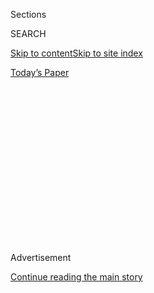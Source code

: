 <div id="app">

<div>

<div>

<div>

<div class="NYTAppHideMasthead css-1q2w90k e1suatyy0">

<div class="section css-ui9rw0 e1suatyy2">

<div class="css-eph4ug er09x8g0">

<div class="css-6n7j50">

</div>

<span class="css-1dv1kvn">Sections</span>

<div class="css-10488qs">

<span class="css-1dv1kvn">SEARCH</span>

</div>

[Skip to content](#site-content)[Skip to site
index](#site-index)

</div>

<div class="css-10698na e1huz5gh0">

</div>

</div>

<div id="masthead-bar-one" class="section hasLinks css-15hmgas e1csuq9d3">

<div class="css-uqyvli e1csuq9d0">

</div>

<div class="css-1uqjmks e1csuq9d1">

</div>

<div class="css-9e9ivx">

[](https://myaccount.nytimes.com/auth/login?response_type=cookie&client_id=vi)

</div>

<div class="css-1bvtpon e1csuq9d2">

[Today’s
Paper](https://www.nytimes.com/section/todayspaper)

</div>

</div>

</div>

</div>

<div data-aria-hidden="false">

<div id="site-content" data-role="main">

<div>

<div class="css-1aor85t" style="opacity:0.000000001;z-index:-1;visibility:hidden">

<div class="css-1hqnpie">

<div class="css-epjblv">

<span class="css-17xtcya">[Opinion](/section/opinion)</span><span class="css-x15j1o">|</span><span class="css-fwqvlz">Trump
Doesn’t Need the Most Votes. What if He Doesn’t Even Want
Them?</span>

</div>

<div class="css-k008qs">

<div class="css-1iwv8en">

<span class="css-18z7m18"></span>

<div>

</div>

</div>

<span class="css-1n6z4y">https://nyti.ms/33oVDXK</span>

<div class="css-1705lsu">

<div class="css-4xjgmj">

<div class="css-4skfbu" data-role="toolbar" data-aria-label="Social Media Share buttons, Save button, and Comments Panel with current comment count" data-testid="share-tools">

  - 
  - 
  - 
  - 
    
    <div class="css-6n7j50">
    
    </div>

  - 
  - 

</div>

</div>

</div>

</div>

</div>

</div>

<div id="NYT_TOP_BANNER_REGION" class="css-13pd83m">

</div>

<div id="top-wrapper" class="css-1sy8kpn">

<div id="top-slug" class="css-l9onyx">

Advertisement

</div>

[Continue reading the main
story](#after-top)

<div class="ad top-wrapper" style="text-align:center;height:100%;display:block;min-height:250px">

<div id="top" class="place-ad" data-position="top" data-size-key="top">

</div>

</div>

<div id="after-top">

</div>

</div>

<div>

<div class="css-v5btjw etb61u70">

<div class="css-v05ibm etb61u71">

[Opinion](/section/opinion)

</div>

</div>

<div id="sponsor-wrapper" class="css-1hyfx7x">

<div id="sponsor-slug" class="css-19vbshk">

Supported by

</div>

[Continue reading the main
story](#after-sponsor)

<div id="sponsor" class="ad sponsor-wrapper" style="text-align:center;height:100%;display:block">

</div>

<div id="after-sponsor">

</div>

</div>

<div class="css-186x18t">

</div>

<div class="css-1vkm6nb ehdk2mb0">

# Trump Doesn’t Need the Most Votes. What if He Doesn’t Even Want Them?

</div>

Government of the minority, chosen by a minority, on behalf of a
minority, is not what Lincoln had in mind at Gettysburg.

<div class="css-18e8msd">

<div class="css-vp77d3 epjyd6m0">

<div class="css-1p10dcb ey68jwv0" data-aria-hidden="true">

[![Jamelle
Bouie](https://static01.nyt.com/images/2019/01/24/opinion/jamelle-bouie/jamelle-bouie-thumbLarge-v3.png
"Jamelle Bouie")](https://www.nytimes.com/column/jamelle-bouie)

</div>

<div class="css-1baulvz">

By [<span class="css-1baulvz last-byline" itemprop="name">Jamelle
Bouie</span>](https://www.nytimes.com/column/jamelle-bouie)

<div class="css-8atqhb">

Opinion Columnist

</div>

</div>

</div>

  - Aug. 4,
    2020

  - 
    
    <div class="css-4xjgmj">
    
    <div class="css-d8bdto" data-role="toolbar" data-aria-label="Social Media Share buttons, Save button, and Comments Panel with current comment count" data-testid="share-tools">
    
      - 
      - 
      - 
      - 
        
        <div class="css-6n7j50">
        
        </div>
    
      - 
      - 
    
    </div>
    
    </div>

</div>

<div class="css-79elbk" data-testid="photoviewer-wrapper">

<div class="css-z3e15g" data-testid="photoviewer-wrapper-hidden">

</div>

<div class="css-1a48zt4 ehw59r15" data-testid="photoviewer-children">

![<span class="css-cnj6d5 e1z0qqy90" itemprop="copyrightHolder"><span class="css-1ly73wi e1tej78p0">Credit...</span><span><span>Damon
Winter/The New York
Times</span></span></span>](https://static01.nyt.com/images/2020/08/04/opinion/04bouie/merlin_114069913_00b3f249-1710-471a-89bb-9679af440615-articleLarge.jpg?quality=75&auto=webp&disable=upscale)

</div>

</div>

</div>

<div class="section meteredContent css-1r7ky0e" name="articleBody" itemprop="articleBody">

<div class="audioFigureHeading">

### Listen to This Op-Ed

<span class="css-16qbtva">Audio Recording by Audm</span>

</div>

<div class="css-qe9gm7">

<div>

</div>

</div>

<div class="css-1fanzo5 StoryBodyCompanionColumn">

<div class="css-53u6y8">

*To hear more audio stories from publishers like The New York Times,
download*[**](https://www.audm.com/?utm_source=nytmag&utm_medium=embed&utm_campaign=left_behind_draper)[*Audm
for iPhone or
Android*](https://www.audm.com/?utm_source=nytopinion&utm_medium=embed&utm_campaign=trump_votes_want)*.*

Nearly everyone involved in reporting on, analyzing or forecasting the
upcoming presidential election agrees that Donald Trump could win
another term in office. But no one save his most dedicated sycophants
thinks he could do so with a majority of the public on his side. We have
accepted, as a matter of course, that Trump could be constitutionally
re-elected through the Electoral College, but not democratically
selected by the voting public.

That’s how he won in 2016, and the reason is straightforward. Enough of
the president’s base is concentrated in swing states like Florida,
Michigan, Pennsylvania and Wisconsin. Because of that fact, he can lose
by [as many as five million
votes](https://www.nbcnews.com/politics/2020-election/how-trump-could-lose-5-million-votes-still-win-2020-n1031601)
and still win an Electoral College majority.

As much as this contradicts our democratic expectations, you can imagine
a scenario where, aware of his minority position, Trump governed with an
eye toward consensus and popular legitimacy. The Electoral College
misfire would have been a problem, but not a dangerous one. Instead,
President Trump and his allies embraced this plainly anti-democratic
feature of our political system to liberate themselves from majoritarian
politics and coalition building. It’s not just that they *can* win with
a plurality, but that they intend to, with no interest in persuading the
majority of American voters and no concern for the consequences of that
choice.

</div>

</div>

<div>

</div>

<div class="css-1fanzo5 StoryBodyCompanionColumn">

<div class="css-53u6y8">

It was clear from the start of his administration that Trump saw his
Electoral College advantage as license for an intentionally divisive
style of politics, stoking anger and racial prejudice whenever it seemed
politically advantageous. He bases key governing decisions on whether he
won a state or group of states in the previous election. If the United
States does not have a national strategy for the pandemic, it is at
least in part because — as a report in Vanity Fair suggests — the
administration originally believed the problem was [restricted to “blue”
states.](https://www.vanityfair.com/news/2020/07/how-jared-kushners-secret-testing-plan-went-poof-into-thin-air)

</div>

</div>

<div class="css-1fanzo5 StoryBodyCompanionColumn">

<div class="css-53u6y8">

All of this has obviously carried over into the president’s re-election
campaign. Trump has made no attempt to win a majority of voters, no
effort to bring a skeptical public to his side. Instead, he has directed
his energy toward suppressing opposition in hopes of winning by
technical knockout for a second time. His chief target right now is the
United States Postal Service, whose operation, it almost goes without
saying, is critical for the success of mail-in voting.

Because it lowers the barrier to participation and encourages modestly
higher turnout, Trump sees vote-by-mail as a threat. “MAIL-IN VOTING
WILL LEAD TO MASSIVE FRAUD AND ABUSE,” [he
tweeted](https://twitter.com/realdonaldtrump/status/1266172570983940101?s=21)
several months ago in a typical attack. “IT WILL ALSO LEAD TO THE END OF
OUR GREAT REPUBLICAN PARTY. WE CAN NEVER LET THIS TRAGEDY BEFALL OUR
NATION.”

Similarly, after Nevada approved a plan on Monday to send [mail-in
ballots to all active
voters](https://www.cnn.com/2020/08/03/politics/nevada-mail-ballots-registered-voters/index.html)
in November, [Trump
denounced](https://twitter.com/realdonaldtrump/status/1290250416278532096?s=21)
the plan as an “illegal late night coup” that will “make it impossible
for Republicans to win the state.”

As if to make his attacks reality, Trump has taken steps to undercut the
Postal Service. His newly installed postmaster general — Louis DeJoy, [a
major campaign
donor](https://www.nytimes.com/2020/07/31/us/politics/trump-usps-mail-delays.html)
— has [imposed new
rules](https://www.washingtonpost.com/business/2020/07/14/postal-service-trump-dejoy-delay-mail/)
that greatly reduce the flow of mail. In some parts of the country,
[like Philadelphia](https://t.co/MPqSHlXP1P), mail collection and
delivery has slowed down considerably. For a critical city in a critical
swing state, this is deeply concerning.

</div>

</div>

<div class="css-1fanzo5 StoryBodyCompanionColumn">

<div class="css-53u6y8">

The Republican Party is all in on the effort to keep the anti-Trump
public from casting anti-Trump votes. The Republican National Committee
has [established a
program](https://www.nytimes.com/2020/05/18/us/Voting-republicans-trump.html)
to “protect the vote” by monitoring polling places, challenging voters
deemed suspicious and blocking efforts to expand vote-by-mail or relax
voting restrictions. The Trump campaign, likewise, is suing to shape
mail-in voting in a way that might give the president a strategic
advantage. In Pennsylvania, for example, it wants [to keep
voters](https://www.inquirer.com/politics/election/trump-campaign-lawsuit-pennsylvania-mail-ballots-20200629.html)
from using officially designated drop boxes for their ballots, forcing
them to go through the mail system.

There are still other ways in which Trump is trying to optimize for
minoritarian victories. On Monday, his Census Bureau announced it would
[end all counting efforts a month
early](https://www.npr.org/2020/08/03/898548910/census-cut-short-a-month-rushes-to-finish-all-counting-efforts-by-sept-30),
in order to “accelerate completion of data collection and apportionment
counts.” It’s a last-minute change that threatens the accuracy of the
census, and there’s a strong chance that any undercount will
disadvantage Black and immigrant communities, robbing them of resources
and representation that will go, instead, to whiter and more rural
areas. This won’t affect the upcoming election, but it would shape
American politics for the next decade in the Republican Party’s favor.

If all of this succeeds — if he sabotages voting just enough to eke out
another Electoral College victory — then Trump will be the first
president since the advent of a presidential “popular vote” to win two
terms without also winning the most votes. It would be the third such
misfire since 2000, another instance in which Democrats won the largest
share of voters without winning power.

<div class="css-1q1hscp">

<div class="css-1xk4eoy">

<div id="JBO">

</div>

</div>

</div>

Yes, everyone knows the rules of American presidential elections. But
those rules survived, in part, because this divergence was extremely
rare. Before the 2000 election, it had happened only three times: 1824,
1876 and 1888. The Electoral College may not have been the most modern
way to conduct a national election, but its outcomes did not
consistently violate our democratic intuitions, our collective
expectation that one person equals one vote.

For Trump to win, again, without winning the most votes would shatter
whatever remaining faith millions of Americans have in the political
system. Our simmering legitimacy crisis would almost certainly heat to a
boil. After such an outcome, how could you say this was a democracy? How
could you say, if you prefer the terminology of the 18th century
instead, that this was a republic?

It is true our system was meant to hedge against the “tyranny of the
majority.” But that’s why it has multiple and overlapping spheres of
representation. The goal was balance, not a system where the arbitrary
distribution of voters could meet the abuse of power to produce an
almost permanent advantage for one side over the other. *That* is the
tyranny of the minority, which is just another way of saying tyranny.

</div>

</div>

<div>

</div>

<div class="css-1fanzo5 StoryBodyCompanionColumn">

<div class="css-53u6y8">

*The Times is committed to publishing* [*a diversity of
letters*](https://www.nytimes.com/2019/01/31/opinion/letters/letters-to-editor-new-york-times-women.html)
*to the editor. We’d like to hear what you think about this or any of
our articles. Here are some*
[*tips*](https://help.nytimes.com/hc/en-us/articles/115014925288-How-to-submit-a-letter-to-the-editor)*.
And here's our email:*
[*letters@nytimes.com*](mailto:letters@nytimes.com)*.*

*Follow The New York Times Opinion section on*
[*Facebook*](https://www.facebook.com/nytopinion)*,* [*Twitter
(@NYTopinion)*](http://twitter.com/NYTOpinion) *and*
[*Instagram*](https://www.instagram.com/nytopinion/)*.*

</div>

</div>

</div>

<div>

</div>

<div>

</div>

<div>

</div>

<div>

<div id="bottom-wrapper" class="css-1ede5it">

<div id="bottom-slug" class="css-l9onyx">

Advertisement

</div>

[Continue reading the main
story](#after-bottom)

<div id="bottom" class="ad bottom-wrapper" style="text-align:center;height:100%;display:block;min-height:90px">

</div>

<div id="after-bottom">

</div>

</div>

</div>

</div>

</div>

## Site Index

<div>

</div>

## Site Information Navigation

  - [© <span>2020</span> <span>The New York Times
    Company</span>](https://help.nytimes.com/hc/en-us/articles/115014792127-Copyright-notice)

<!-- end list -->

  - [NYTCo](https://www.nytco.com/)
  - [Contact
    Us](https://help.nytimes.com/hc/en-us/articles/115015385887-Contact-Us)
  - [Work with us](https://www.nytco.com/careers/)
  - [Advertise](https://nytmediakit.com/)
  - [T Brand Studio](http://www.tbrandstudio.com/)
  - [Your Ad
    Choices](https://www.nytimes.com/privacy/cookie-policy#how-do-i-manage-trackers)
  - [Privacy](https://www.nytimes.com/privacy)
  - [Terms of
    Service](https://help.nytimes.com/hc/en-us/articles/115014893428-Terms-of-service)
  - [Terms of
    Sale](https://help.nytimes.com/hc/en-us/articles/115014893968-Terms-of-sale)
  - [Site
    Map](https://spiderbites.nytimes.com)
  - [Help](https://help.nytimes.com/hc/en-us)
  - [Subscriptions](https://www.nytimes.com/subscription?campaignId=37WXW)

</div>

</div>

</div>

</div>
